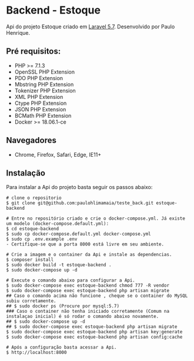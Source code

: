 # Backend - Estoque

Api do projeto Estoque criado em [Laravel 5.7](https://laravel.com/). Desenvolvido por Paulo Henrique.

## Pré requisitos:

- PHP >= 7.1.3
- OpenSSL PHP Extension
- PDO PHP Extension
- Mbstring PHP Extension
- Tokenizer PHP Extension
- XML PHP Extension
- Ctype PHP Extension
- JSON PHP Extension
- BCMath PHP Extension
- Docker >= 18.06.1-ce

## Navegadores
* Chrome, Firefox, Safari, Edge, IE11+

## Instalação

Para instalar a Api do projeto basta seguir os passos abaixo:

```
# clone o repositorio
$ git clone git@github.com:paulohlimamaia/teste_back.git estoque-backend

# Entre no repositório criado e crie o docker-compose.yml. Já existe um modelo (docker-compose.default.yml):
$ cd estoque-backend
$ sudo cp docker-compose.default.yml docker-compose.yml
$ sudo cp .env.example .env
- Certifique-se que a porta 8000 está livre em seu ambiente.

# Crie a imagem e o container da Api e instale as dependencias.
$ composer install
$ sudo docker build -t estoque-backend .
$ sudo docker-compose up -d

# Execute o comando abaixo para configurar a Api.
$ sudo docker-compose exec estoque-backend chmod 777 -R vendor
$ sudo docker-compose exec estoque-backend php artisan migrate
## Caso o comando acima não funcione , cheque se o container do MySQL subiu corretamente.
## $ sudo docker ps (Procure por mysql:5.7)
### Caso o container não tenha iniciado corretamente (Comum na instalaçao inicial) é só rodar o comando abaixo novamente.
## $ sudo docker-compose up -d
## $ sudo docker-compose exec estoque-backend php artisan migrate
$ sudo docker-compose exec estoque-backend php artisan key:generate
$ sudo docker-compose exec estoque-backend php artisan config:cache

# Após a configuração basta acessar a Api.
$ http://localhost:8000
